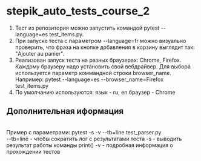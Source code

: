 # stepik_auto_tests_course_2

1) Тест из репозитория можно запустить командой pytest --language=es test_items.py.
2) При запуске теста с параметром --language=fr можно визуально проверить, что фраза на кнопке добавления в корзину выглядит так: "Ajouter au panier".
3) Реализован запуск теста на разных браузерах: Chrome, Firefox. Каждому браузеру надо установить свой вебдрайвер. Для выбора используется параметр коммандной строки browser_name. Например:
pytest --language=es --browser_name=Firefox test_items.py
4) По умолчанию используются:
язык - ru, en
браузер - Chrome

<h2>Дополнительная иформация</h2><br>
Пример с параметрами: pytest -s -v --tb=line test_parser.py
<br>
--tb=line - чтобы сократить лог с результатами теста
-s - выводить результат работы команды print()
-v - подробная информация о прохождении тестов